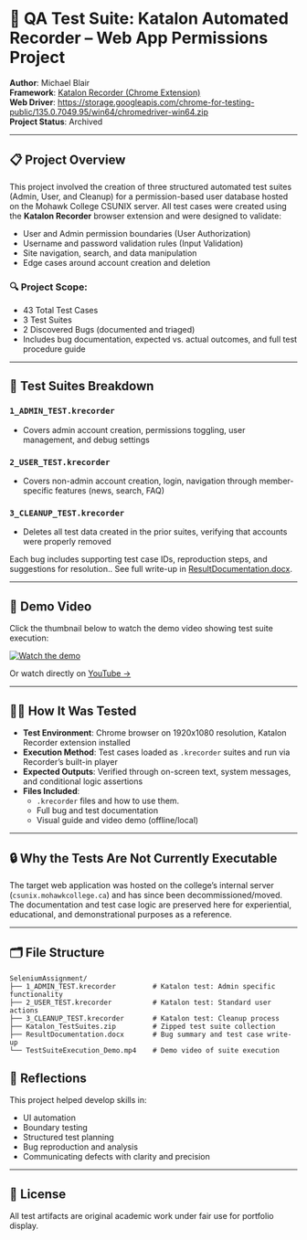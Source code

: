 # 🧪 QA Test Suite: Katalon Automated Recorder – Web App Permissions Project

**Author**: Michael Blair  
**Framework**: [Katalon Recorder (Chrome Extension)](https://chromewebstore.google.com/detail/katalon-recorder-selenium/ljdobmomdgdljniojadhoplhkpialdid)    
**Web Driver**: https://storage.googleapis.com/chrome-for-testing-public/135.0.7049.95/win64/chromedriver-win64.zip  
**Project Status**: Archived

---

## 📋 Project Overview

This project involved the creation of three structured automated test suites (Admin, User, and Cleanup) for a permission-based user database hosted on the Mohawk College CSUNIX server. All test cases were created using the **Katalon Recorder** browser extension and were designed to validate:

- User and Admin permission boundaries (User Authorization)
- Username and password validation rules (Input Validation)
- Site navigation, search, and data manipulation
- Edge cases around account creation and deletion

### 🔍 Project Scope:
- 43 Total Test Cases
- 3 Test Suites
- 2 Discovered Bugs (documented and triaged)
- Includes bug documentation, expected vs. actual outcomes, and full test procedure guide

---

## 🧪 Test Suites Breakdown

### `1_ADMIN_TEST.krecorder`
- Covers admin account creation, permissions toggling, user management, and debug settings

### `2_USER_TEST.krecorder`
- Covers non-admin account creation, login, navigation through member-specific features (news, search, FAQ)

### `3_CLEANUP_TEST.krecorder`
- Deletes all test data created in the prior suites, verifying that accounts were properly removed


Each bug includes supporting test case IDs, reproduction steps, and suggestions for resolution.. See full write-up in [ResultDocumentation.docx](./ResultDocumentation.docx).

---

## 🎥 Demo Video

Click the thumbnail below to watch the demo video showing test suite execution:

[![Watch the demo](https://img.youtube.com/vi/xpSf98YR8XE/0.jpg)](https://youtu.be/xpSf98YR8XE)

Or watch directly on [YouTube →](https://youtu.be/xpSf98YR8XE)

---
## 🧑‍🔬 How It Was Tested

- **Test Environment**: Chrome browser on 1920x1080 resolution, Katalon Recorder extension installed
- **Execution Method**: Test cases loaded as `.krecorder` suites and run via Recorder’s built-in player
- **Expected Outputs**: Verified through on-screen text, system messages, and conditional logic assertions
- **Files Included**:
  - `.krecorder` files and how to use them.
  - Full bug and test documentation
  - Visual guide and video demo (offline/local)

---

## 🔒 Why the Tests Are Not Currently Executable

The target web application was hosted on the college’s internal server (`csunix.mohawkcollege.ca`) and has since been decommissioned/moved. The documentation and test case logic are preserved here for experiential, educational, and demonstrational purposes as a reference.

---

## 🗂 File Structure

```plaintext
SeleniumAssignment/
├── 1_ADMIN_TEST.krecorder         # Katalon test: Admin specific functionality
├── 2_USER_TEST.krecorder          # Katalon test: Standard user actions
├── 3_CLEANUP_TEST.krecorder       # Katalon test: Cleanup process
├── Katalon_TestSuites.zip         # Zipped test suite collection
├── ResultDocumentation.docx       # Bug summary and test case write-up
└── TestSuiteExecution_Demo.mp4    # Demo video of suite execution
```

## 🧠 Reflections

This project helped develop skills in:
- UI automation
- Boundary testing
- Structured test planning
- Bug reproduction and analysis
- Communicating defects with clarity and precision

---

## 📄 License

All test artifacts are original academic work under fair use for portfolio display.
